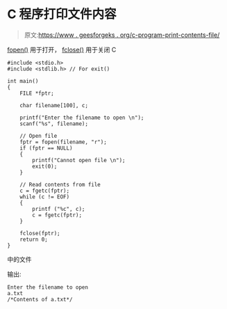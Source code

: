 # C 程序打印文件内容

> 原文:[https://www . geesforgeks . org/c-program-print-contents-file/](https://www.geeksforgeeks.org/c-program-print-contents-file/)

[fopen()](http://www.cplusplus.com/reference/cstdio/fopen/) 用于打开， [fclose()](http://www.cplusplus.com/reference/cstdio/fclose/) 用于关闭 C

```
#include <stdio.h>
#include <stdlib.h> // For exit()

int main()
{
    FILE *fptr;

    char filename[100], c;

    printf("Enter the filename to open \n");
    scanf("%s", filename);

    // Open file
    fptr = fopen(filename, "r");
    if (fptr == NULL)
    {
        printf("Cannot open file \n");
        exit(0);
    }

    // Read contents from file
    c = fgetc(fptr);
    while (c != EOF)
    {
        printf ("%c", c);
        c = fgetc(fptr);
    }

    fclose(fptr);
    return 0;
}
```

中的文件

输出:

```
Enter the filename to open
a.txt
/*Contents of a.txt*/
```